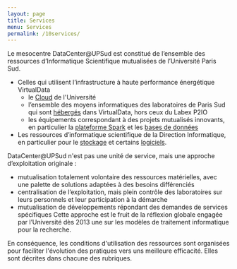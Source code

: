 ```yaml
---
layout: page
title: Services
menu: Services
permalink: /10services/
---
```


Le mesocentre DataCenter@UPSud est constitué de l’ensemble des ressources d’Informatique Scientifique mutualisées de l’Université Paris Sud. 
* Celles qui utilisent l’infrastructure à haute performance énergétique VirtualData 
	* le [Cloud](/Cloud) de l'Université 
	* l’ensemble des moyens informatiques des laboratoires de Paris Sud
 qui sont [hébergés](/Hebergement) dans VirtualData, hors ceux du Labex P2IO
	* les équipements correspondant à des projets mutualisés innovants, 
en particulier la [plateforme Spark](/Spark) et les [bases de données](/Donnees) 
* Les ressources d’informatique scientifique de la Direction Informatique,
 en particulier pour le [stockage](/Donnees) et certains [logiciels](/Logiciels).


DataCenter@UPSud  n'est pas une unité de service, mais une approche d’exploitation originale :
* mutualisation totalement volontaire des ressources matérielles, avec une palette de solutions adaptées à des besoins différenciés
* centralisation de l’exploitation, mais plein contrôle des laboratoires sur leurs personnels et leur participation à la démarche
* mutualisation de développements répondant des demandes de services spécifiques 
Cette approche est le fruit de la réflexion globale engagée par l’Université dès 2013 une sur les modèles de traitement informatique pour la recherche.

En conséquence, les conditions d'utilisation des ressources sont organisées pour faciliter l'évolution des pratiques vers uns meilleure efficacité. Elles sont décrites dans chacune des rubriques.  

